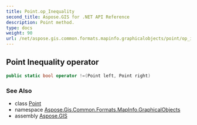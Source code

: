 ```yaml
---
title: Point.op_Inequality
second_title: Aspose.GIS for .NET API Reference
description: Point method. 
type: docs
weight: 90
url: /net/aspose.gis.common.formats.mapinfo.graphicalobjects/point/op_inequality/
---
```

## Point Inequality operator

```csharp
public static bool operator !=(Point left, Point right)
```

### See Also

* class [Point](../)
* namespace [Aspose.Gis.Common.Formats.MapInfo.GraphicalObjects](../../point/)
* assembly [Aspose.GIS](../../../)


